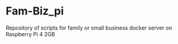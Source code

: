 # Fam-Biz_pi
Repository of scripts for family or small business docker server on Raspberry Pi 4 2GB
